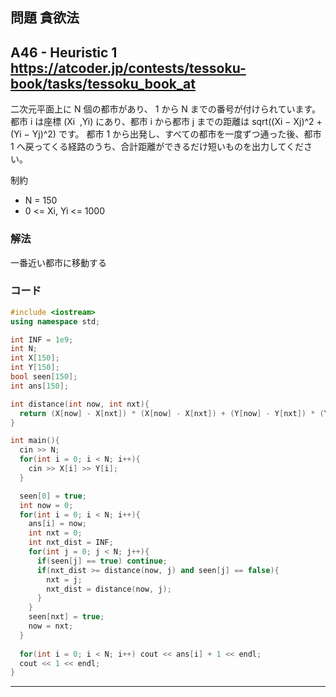 ## 問題 貪欲法
A46 - Heuristic 1
https://atcoder.jp/contests/tessoku-book/tasks/tessoku_book_at
---
二次元平面上に N 個の都市があり、 1 から N までの番号が付けられています。都市 i は座標 (Xi ​ ,Yi) にあり、都市 i から都市 j までの距離は sqrt((Xi ​− Xj)^2 + (Yi − Yj)^2) です。 都市 1 から出発し、すべての都市を一度ずつ通った後、都市 1 へ戻ってくる経路のうち、合計距離ができるだけ短いものを出力してください。

制約
- N = 150
- 0 <= Xi, Yi <= 1000

### 解法
一番近い都市に移動する

### コード
```cpp
#include <iostream>
using namespace std;

int INF = 1e9;
int N;
int X[150];
int Y[150];
bool seen[150];
int ans[150];

int distance(int now, int nxt){
  return (X[now] - X[nxt]) * (X[now] - X[nxt]) + (Y[now] - Y[nxt]) * (Y[now] - Y[nxt]);
}

int main(){
  cin >> N;
  for(int i = 0; i < N; i++){
    cin >> X[i] >> Y[i];
  }

  seen[0] = true;
  int now = 0;
  for(int i = 0; i < N; i++){
    ans[i] = now;
    int nxt = 0;
    int nxt_dist = INF;
    for(int j = 0; j < N; j++){
      if(seen[j] == true) continue;
      if(nxt_dist >= distance(now, j) and seen[j] == false){
        nxt = j;
        nxt_dist = distance(now, j);
      }
    }
    seen[nxt] = true;
    now = nxt;
  }
  
  for(int i = 0; i < N; i++) cout << ans[i] + 1 << endl;
  cout << 1 << endl;
}
```


***